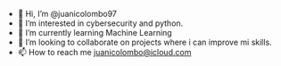 - 👋 Hi, I’m @juanicolombo97
- 👀 I’m interested in cybersecurity and python.
- 🌱 I’m currently learning Machine Learning
- 💞️ I’m looking to collaborate on projects where i can improve mi skills.
- 📫 How to reach me juanicolombo@icloud.com

<!---
juanicolombo97/juanicolombo97 is a ✨ special ✨ repository because its `README.md` (this file) appears on your GitHub profile.
You can click the Preview link to take a look at your changes.
--->
